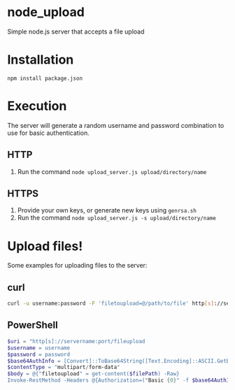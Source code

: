# node_upload
Simple node.js server that accepts a file upload

# Installation
`npm install package.json`

# Execution
The server will generate a random username and password combination to use for basic authentication.

## HTTP
1. Run the command `node upload_server.js upload/directory/name`


## HTTPS
1. Provide your own keys, or generate new keys using `genrsa.sh`
2. Run the command `node upload_server.js -s upload/directory/name`

# Upload files!

Some examples for uploading files to the server:

## curl
```bash
curl -u username:password -F 'filetoupload=@/path/to/file' http[s]://servername:port/fileupload
```

## PowerShell
```powershell
$uri = "http[s]://servername:port/fileupload
$username = username
$password = password
$base64AuthInfo = [Convert]::ToBase64String([Text.Encoding]::ASCII.GetBytes(("{0}:{1}" -f $username,$password)))
$contentType = "multipart/form-data"
$body = @{"filetoupload" = get-content($filePath) -Raw}
Invoke-RestMethod -Headers @{Authorization=("Basic {0}" -f $base64AuthInfo)} -Uri $uri -Method POST -ContentType $contentType -Body $body
```